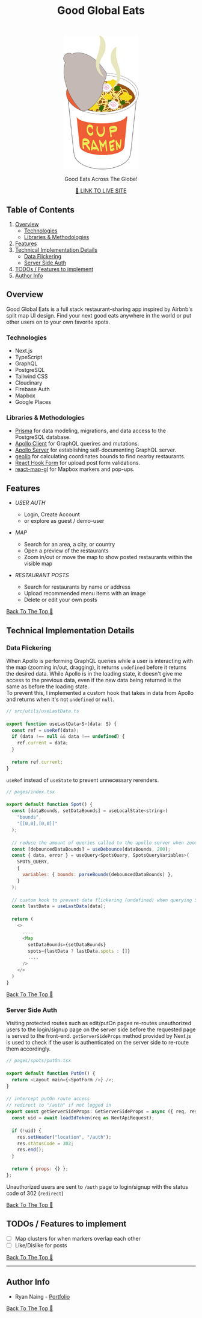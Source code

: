 <!-- markdownlint-disable-file MD033 -->

<h1 align="center"> Good Global Eats </h1> <br>
<p align="center">
    <a href="https://good-global-eats.vercel.app/">
        <img alt="Good Global Eats Logo" title="Good Global Eats" src="public/sushi.svg" width="200">
    </a>
</p>

<p align="center" > Good Eats Across The Globe! </p>
<p align="center" > <a href="https://good-global-eats.vercel.app/"> 🍣 LINK TO LIVE SITE </a></p>

## Table of Contents

1. [Overview](#overview)
    - [Technologies](#technologies)
    - [Libraries & Methodologies](#libraries--methodologies)
2. [Features](#features)
3. [Technical Implementation Details](#technical-implementation-details)
    - [Data Flickering](#data-flickering)
    - [Server Side Auth](#server-side-auth)
4. [TODOs / Features to implement](#todos--features-to-implement)
5. [Author Info](#author-info)



## Overview

Good Global Eats is a full stack restaurant-sharing app inspired by Airbnb's split map UI design. Find your next good eats anywhere in the world or put other users on to your own favorite spots.

### Technologies

- Next.js
- TypeScript
- GraphQL
- PostgreSQL
- Tailwind CSS
- Cloudinary
- Firebase Auth
- Mapbox
- Google Places

### Libraries & Methodologies

- [Prisma](https://github.com/prisma/prisma) for data modeling, migrations, and data access to the PostgreSQL database.
- [Apollo Client](https://github.com/apollographql/apollo-client) for GraphQL querires and mutations.
- [Apollo Server](https://github.com/apollographql/apollo-server) for establishing self-documenting GraphQL server.
- [geolib](https://github.com/manuelbieh/geolib) for calculating coordinates bounds to find nearby restaurants.
- [React Hook Form](https://github.com/react-hook-form/react-hook-form) for upload post form validations. 
- [react-map-gl](https://github.com/visgl/react-map-gl) for Mapbox markers and pop-ups.

## Features

<img alt="" title="" src="" width="500"  align="right">

- *USER AUTH*
  - Login, Create Account
  - or explore as guest / demo-user

- *MAP*
  - Search for an area, a city, or country
  - Open a preview of the restaurants
  - Zoom in/out or move the map to show posted restaurants within the visible map

- *RESTAURANT POSTS*
  - Search for restaurants by name or address
  - Upload recommended menu items with an image
  - Delete or edit your own posts

[Back To The Top :arrow_up_small:](#table-of-contents)

## Technical Implementation Details

### Data Flickering
When Apollo is performing GraphQL queries while a user is interacting with the map (zooming in/out, dragging), it returns `undefined` before it returns the desired data. While Apollo is in the loading state, it doesn't give me access to the previous data, even if the new data being returned is the same as before the loading state. <br>
To prevent this, I implemented a custom hook that takes in data from Apollo and returns when it's not `undefined` or `null`.

```javascript
// src/utils/useLastData.ts

export function useLastData<S>(data: S) {
  const ref = useRef(data);
  if (data !== null && data !== undefined) {
    ref.current = data;
  }

  return ref.current;
}
```

`useRef` instead of `useState` to prevent unnecessary rerenders.

```javascript
// pages/index.tsx

export default function Spot() {
  const [dataBounds, setDataBounds] = useLocalState<string>(
    "bounds",
    "[[0,0],[0,0]]"
  );

  // reduce the amount of queries called to the apollo server when zooming in/out of map
  const [debouncedDataBounds] = useDebounce(dataBounds, 200);
  const { data, error } = useQuery<SpotsQuery, SpotsQueryVariables>(
    SPOTS_QUERY,
    {
      variables: { bounds: parseBounds(debouncedDataBounds) },
    }
  );

  // custom hook to prevent data flickering (undefined) when querying SPOTS_QUERY
  const lastData = useLastData(data);
  
  return (
    <>
      ....
      <Map
        setDataBounds={setDataBounds}
        spots={lastData ? lastData.spots : []}
        ....
      />
    </>
  )
}
```

[Back To The Top :arrow_up_small:](#table-of-contents)


### Server Side Auth
Visiting protected routes such as edit/putOn pages re-routes unauthorized users to the login/signup page on the server side before the requested page is served to the front-end.
`getServerSideProps` method provided by Next.js is used to check if the user is authenticated on the server side to re-route them accordingly.

```javascript
// pages/spots/putOn.tsx

export default function PutOn() {
  return <Layout main={<SpotForm />} />;
}

// intercept putOn route access
// redirect to "/auth" if not logged in
export const getServerSideProps: GetServerSideProps = async ({ req, res }) => {
  const uid = await loadIdToken(req as NextApiRequest);

  if (!uid) {
    res.setHeader("location", "/auth");
    res.statusCode = 302;
    res.end();
  }

  return { props: {} };
};
```

Unauthorized users are sent to `/auth` page to login/signup with the status code of 302 (`redirect`)

[Back To The Top :arrow_up_small:](#table-of-contents)


## TODOs / Features to implement

- [ ] Map clusters for when markers overlap each other
- [ ] Like/Dislike for posts

[Back To The Top :arrow_up_small:](#table-of-contents)

---

## Author Info

- Ryan Naing - [Portfolio](www.RyanNaing.com)


[Back To The Top :arrow_up_small:](#table-of-contents)
